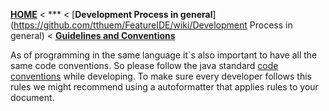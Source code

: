<!-- Breadcrumb -->
[**HOME**](https://github.com/tthuem/FeatureIDE/wiki) < *** < [**Development Process in general**](https://github.com/tthuem/FeatureIDE/wiki/Development Process in general) < [**Guidelines and Conventions**](https://github.com/tthuem/FeatureIDE/wiki/Guidelines-and-Conventions)

<!-- Introduction -->
As of programming in the same language it`s also important to have all the same code conventions. So please follow the java standard [code conventions](http://www.oracle.com/technetwork/java/codeconvtoc-136057.html) while developing. To make sure every developer follows this rules we might recommend using a autoformatter that applies rules to your document.
<!-- Outline -->


<!-- Content -->
